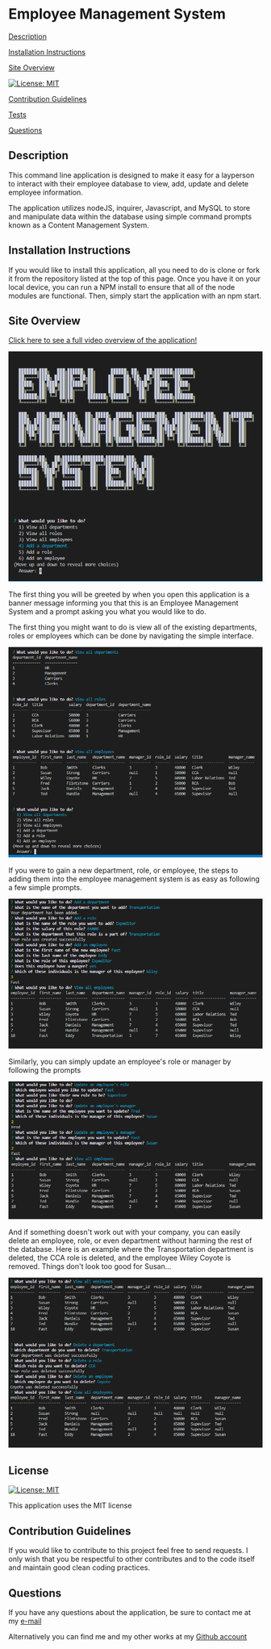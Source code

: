 # Employee Management System

[Description](#description) 

[Installation Instructions](#installation-instructions) 

[Site Overview](#site-overview) 
  

[![License: MIT](https://img.shields.io/badge/License-MIT-blue.svg)](https://opensource.org/licenses/MIT)


[Contribution Guidelines](#contribution-guidelines) 

[Tests](#tests) 
 
[Questions](#questions)

## Description

This command line application is designed to make it easy for a layperson to interact with their employee database to view, add, update and delete employee information.  

The application utilizes nodeJS, inquirer, Javascript, and MySQL to store and manipulate data within the database using simple command prompts known as a Content Management System.  

## Installation Instructions

If you would like to install this application, all you need to do is clone or fork it from the repository listed at the top of this page.  Once you have it on your local device, you can run a NPM install to ensure that all of the node modules are functional.  Then, simply start the application with an npm start.  

## Site Overview

[Click here to see a full video overview of the application!](https://drive.google.com/file/d/1FA9LCpWn5Go5psC1GY8sUNtSixrSscA0/view)

![start message](assets/start.png)

The first thing you will be greeted by when you open this application is a banner message informing you that this is an Employee Management System and a prompt asking you what you would like to do.

The first thing you might want to do is view all of the existing departments, roles or employees which can be done by navigating the simple interface.

![view functionality](assets/view.png)

If you were to gain a new department, role, or employee, the steps to adding them into the employee management system is as easy as following a few simple prompts.  

![add functionality](assets/add.png)

Similarly, you can simply update an employee's role or manager by following the prompts

![update functionality](assets/update.png)

And if something doesn't work out with your company, you can easily delete an employee, role, or even department without harming the rest of the database.  Here is an example where the Transportation department is deleted, the CCA role is deleted, and the employee Wiley Coyote is removed.  Things don't look too good for Susan...

![delete functionality](assets/delete.png)

## License 

[![License: MIT](https://img.shields.io/badge/License-MIT-blue.svg)](https://opensource.org/licenses/MIT)

This application uses the MIT license

## Contribution Guidelines

If you would like to contribute to this project feel free to send requests.  I only wish that you be respectful to other contributes and to the code itself and maintain good clean coding practices. 

## Questions

If you have any questions about the application, be sure to contact me at my [e-mail](mailto:smonagha@conncoll.edu)

Alternatively you can find me and my other works at my [Github account](https://github.com/seanmonaghan)



